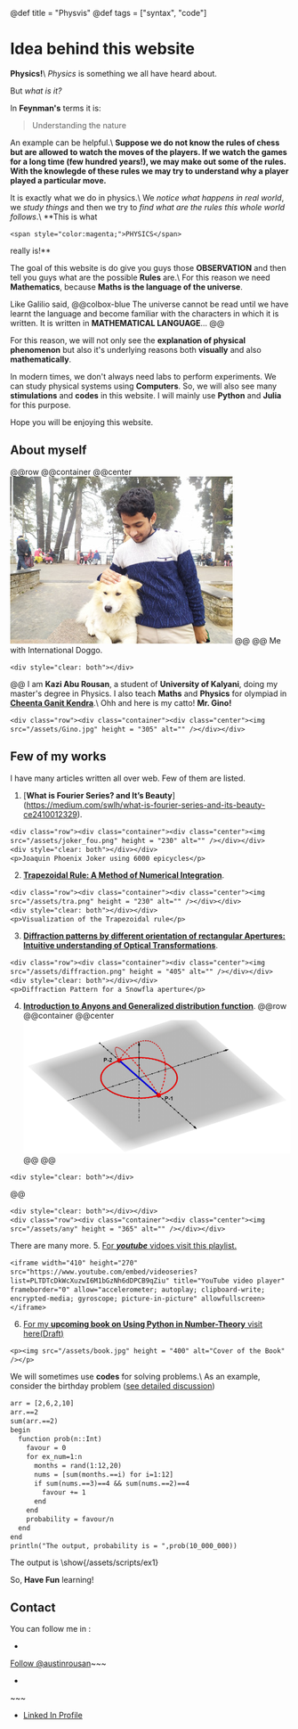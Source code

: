 @def title = "Physvis"
@def tags = ["syntax", "code"]

# Idea behind this website
<!-- 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 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 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-->
<!-- \tableofcontents -->
<!-- you can use \toc as well -->
**Physics!**\\
*Physics* is something we all have heard about.

But _what is it?_

In **Feynman's** terms it is:
> Understanding the nature

An example can be helpful.\\
**Suppose we do not know the rules of chess but are allowed to watch the moves of the players. If we watch the games for a long time (few hundred years!), we may make out some of the rules. With the knowlegde of these rules we may try to understand why a player played a particular move.**

It is exactly what we do in physics.\\
We *notice what happens in real world*, we *study things* and then we try to *find what are the rules this whole world follows*.\\
**This is what 
~~~
<span style="color:magenta;">PHYSICS</span>
~~~
 really is!**

The goal of this website is do give you guys those **OBSERVATION** and then tell you guys what are the possible **Rules** are.\\
For this reason we need **Mathematics**, because **Maths is the language of the universe**.

Like Galilio said,
@@colbox-blue
The universe cannot be read until we have learnt the language and become familiar with the characters in which it is written. It is written in **MATHEMATICAL LANGUAGE**...
@@

For this reason, we will not only see the **explanation of physical phenomenon** but also it's underlying reasons both **visually** and also **mathematically**.

In modern times, we don't always need labs to perform experiments. We can study physical systems using **Computers**. So, we will also see many **stimulations** and **codes** in this website. I will mainly use **Python** and **Julia** for this purpose.

Hope you will be enjoying this website.

## About myself
@@row
@@container
@@center ![](/assets/Austin.jpg) @@
@@
Me with International Doggo.
~~~
<div style="clear: both"></div>
~~~
@@
I am **Kazi Abu Rousan**, a student of **University of Kalyani**, doing my master's degree in Physics. I also teach
 **Maths** and **Physics** for olympiad in [**Cheenta Ganit Kendra**](https://www.cheenta.com/).\\
Ohh and here is my catto! **Mr. Gino!**
~~~
<div class="row"><div class="container"><div class="center"><img src="/assets/Gino.jpg" height = "305" alt="" /></div></div>
~~~

## Few of my works
I have many articles written all over web. Few of them are listed.

1. [**What is Fourier Series? and It’s Beauty**] (https://medium.com/swlh/what-is-fourier-series-and-its-beauty-ce2410012329).
~~~
<div class="row"><div class="container"><div class="center"><img src="/assets/joker_fou.png" height = "230" alt="" /></div></div>
<div style="clear: both"></div></div>
<p>Joaquin Phoenix Joker using 6000 epicycles</p>
~~~
2. [**Trapezoidal Rule: A Method of Numerical Integration**](https://medium.com/cantors-paradise/trapezoidal-rule-a-method-of-numerical-integration-5772838657b3).
~~~
<div class="row"><div class="container"><div class="center"><img src="/assets/tra.png" height = "230" alt="" /></div></div>
<div style="clear: both"></div></div>
<p>Visualization of the Trapezoidal rule</p>
~~~
3. [**Diffraction patterns by different orientation of rectangular Apertures: Intuitive understanding of Optical Transformations**](https://www.researchgate.net/publication/356142815_Diffraction_patterns_by_different_orientation_of_rectangular_Apertures_Intuitive_understanding_of_Optical_Transformations).
~~~
<div class="row"><div class="container"><div class="center"><img src="/assets/diffraction.png" height = "405" alt="" /></div></div>
<div style="clear: both"></div></div>
<p>Diffraction Pattern for a Snowfla aperture</p>
~~~
4. [**Introduction to Anyons and Generalized distribution function**](https://www.researchgate.net/publication/352641643_Introduction_to_Anyons_and_generalized_distribution_function).
@@row
@@container
@@center ![](/assets/anyons.png) @@
@@
~~~
<div style="clear: both"></div>
~~~
@@

~~~
<div style="clear: both"></div></div>
<div class="row"><div class="container"><div class="center"><img src="/assets/any" height = "365" alt="" /></div></div>
~~~

There are many more.
5. [For **_youtube_** vidoes visit this playlist.](https://youtube.com/playlist?list=PLTDTcDkWcXuzwI6M1bGzNh6dDPCB9qZiu)
~~~
<iframe width="410" height="270" src="https://www.youtube.com/embed/videoseries?list=PLTDTcDkWcXuzwI6M1bGzNh6dDPCB9qZiu" title="YouTube video player" frameborder="0" allow="accelerometer; autoplay; clipboard-write; encrypted-media; gyroscope; picture-in-picture" allowfullscreen></iframe>
~~~

6. [For my **upcoming book on Using Python in Number-Theory** visit here(Draft)](https://www.researchgate.net/project/Number-Theory-with-Python)
~~~
<p><img src="/assets/book.jpg" height = "400" alt="Cover of the Book" /></p>
~~~

We will sometimes use **codes** for solving problems.\\
As an example, consider the birthday problem ([see detailed discussion](https://www.cheenta.com/a-probability-birthday-with-coding/))
```julia:/assets/scripts/ex1
arr = [2,6,2,10]
arr.==2
sum(arr.==2)
begin
  function prob(n::Int)
    favour = 0
    for ex_num=1:n
      months = rand(1:12,20)
      nums = [sum(months.==i) for i=1:12]
      if sum(nums.==3)==4 && sum(nums.==2)==4
        favour += 1
      end
    end
    probability = favour/n
  end
end
println("The output, probability is = ",prob(10_000_000))
```
The output is 
\show{/assets/scripts/ex1}

So, **Have Fun** learning!

## Contact
You can follow me in :
* ~~~
<a href="https://twitter.com/austinrousan?ref_src=twsrc%5Etfw" class="twitter-follow-button" data-show-count="false">Follow @austinrousan</a><script async src="https://platform.twitter.com/widgets.js" charset="utf-8"></script>~~~
* ~~~ <script src="https://apis.google.com/js/platform.js"></script>

<div class="g-ytsubscribe" data-channelid="UCHUvCZK9fpYctDE73hbrahw" data-layout="full" data-count="hidden"></div> ~~~

* [Linked In Profile](https://in.linkedin.com/in/kazi-abu-rousan-819848198)
<!-- ```python
using PyPlot
figure(figsize=(8,6))
plot(rand(5), rand(5))
savefig(joinpath(@OUTPUT, "ex_outpath_1.svg"))
```
$\tau$ 
This section is meant as a refresher if you're new to Franklin.
Have a look at both how the website renders and the corresponding markdown (`index.md`).
Modify at will to get a feeling for how things work!

Ps: if you want to modify the header or footer or the general look of the website, adjust the files inSSSS
* `src/_css/` and
* `src/_html_parts/`.

## The base with Markdown

The [standard markdown syntax](https://github.com/adam-p/markdown-here/wiki/Markdown-Cheatsheet) can be used such as titles using `#`, lists:
S
* element with **bold**
* element with _emph_

or code-blocks `inline` or with highlighting (note the `@def hascode = true` in the source to allow [highlight.js](https://highlightjs.org/) to do its job):

```julia
abstract type Point end
struct PointR2{T<:Real} <: Point
    x::T
    y::T
end
struct PointR3{T<:Real} <: Point
    x::T
    y::T
    z::T
end
function len(p::T) where T<:Point
  sqrt(sum(getfield(p, η)^2 for η ∈ fieldnames(T)))
end
```

You can also quote stuff

> You must have chaos within you to ...

or have tables:

| English         | Mandarin   |
| --------------- | ---------- |
| winnie the pooh | 维尼熊      |

Note that you may have to do a bit of CSS-styling to get these elements to look the way you want them (the same holds for the whole page in fact).

### Symbols and html entities

If you want a dollar sign you have to escape it like so: \$, you can also use html entities like so: &rarr; or &pi; or, if you're using Juno for instance, you can use `\pi[TAB]` to insert the symbol as is: π (it will be converted to a html entity).[^1]

If you want to show a backslash, just use it like so: \ ; if you want to force a line break, use a ` \\ ` like \\ so (this is on a new line).[^blah]

If you want to show a backtick, escape it like so: \` and if you want to show a tick in inline code use double backticks like ``so ` ...``.

Footnotes are nice too:

[^1]: this is the text for the first footnote, you can style all this looking at `.fndef` elements; note that the whole footnote definition is _expected to be on the same line_.
[^blah]: and this is a longer footnote with some blah from veggie ipsum: turnip greens yarrow ricebean rutabaga endive cauliflower sea lettuce kohlrabi amaranth water spinach avocado daikon napa cabbage asparagus winter purslane kale. Celery potato scallion desert raisin horseradish spinach carrot soko.

## Basic Franklin extensions

### Divs

It is sometimes useful to have a short way to make a part of the page belong to a div so that it can be styled separately.
You can do this easily with Franklin by using `@@divname ... @@`.
For instance, you could want a blue background behind some text.

@@colbox-blue
Here we go! (this is styled in the css sheet with name "colbox-blue").
@@

Since it's just a `<div>` block, you can put this construction wherever you like and locally style your text.

### LaTeX and Maths

Essentially three things are imitated from LaTeX

1. you can introduce definitions using `\newcommand`
1. you can use hyper-references with `\eqref`, `\cite`, ...
1. you can show nice maths (via KaTeX)

The definitions can be introduced in the page or in the `config.md` (in which case they're available everywhere as opposed to just in that page).
For instance, the commands `\scal` and `\R` are defined in the config file (see `src/config.md`) and can directly be used whereas the command `\E` is defined below (and therefore only available on this page):

\newcommand{\E}[1]{\mathbb E\left[#1\right]}

Now we can write something like

$$  \varphi(\E{X}) \le \E{\varphi(X)}. \label{equation blah} $$

since we've given it the label `\label{equation blah}`, we can refer it like so: \eqref{equation blah} which can be convenient for pages that are math-heavy.

In a similar vein you can cite references that would be at the bottom of the page: \citep{noether15, bezanson17}.

**Note**: the LaTeX commands you define can also incorporate standard markdown (though not in a math environment) so for instance let's define a silly `\bolditalic` command.

\newcommand{\bolditalic}[1]{_**!#1**_} <!--_ ignore this comment, it helps atom to not get confused by the trailing underscore when highlighting the code but is not necessary.-->

<!-- and use it \bolditalic{here for example}.

Here's another quick one, a command to change the color:

\newcommand{\col}[2]{~~~<span style="color:~~~#1~~~">~~~!#2~~~</span>~~~}

This is \col{blue}{in blue} or \col{#bf37bc}{in #bf37bc}.

### A quick note on whitespaces

For most commands you will use `#k` to refer to the $k$-th argument as in LaTeX.
In order to reduce headaches, this forcibly introduces a whitespace on the left of whatever is inserted which, usually, changes nothing visible (e.g. in a math settings).
However there _may be_ situations where you do not want this to happen and you know that the insertion will not clash with anything else.
In that case, you should simply use `!#k` which will not introduce that whitespace.
It's probably easier to see this in action:

\newcommand{\pathwith}[1]{`/usr/local/bin/#1`}
\newcommand{\pathwithout}[1]{`/usr/local/bin/!#1`}

* with: \pathwith{script.jl}, there's a whitespace you don't want 🚫
* without: \pathwithout{script.jl} here there isn't ✅

### Raw HTML

You can include raw HTML by just surrounding a block with `~~~`.
Not much more to add.
This may be useful for local custom layouts like having a photo next to a text in a specific way.

~~~
<div class="row">
  <div class="container">
    <img class="left" src="/assets/rndimg.jpg">
    <p>
    Marine iguanas are truly splendid creatures. They're found on the Gálapagos islands, have skin that basically acts as a solar panel, can swim and may have the ability to adapt their body size depending on whether there's food or not.
    </p>
    <p>
    Evolution is cool.
    </p>
    <div style="clear: both"></div>      
  </div>
</div>
~~~

**Note 1**: again, entire such blocks can be made into latex-like commands via `\newcommand{\mynewblock}[1]{...}`.

**Note 2**: whatever is in a raw HTML block is *not* further processed (so you can't have LaTeX in there for instance). A partial way around this is to use `@@...` blocks which *will* be recursively parsed. The following code gives the same result as above with the small difference that there is LaTeX being processed in the inner div.

@@row
@@container
@@left ![](/assets/rndimg.jpg) @@
@@
Marine iguanas are **truly splendid** creatures. They're not found in equations like $\exp(-i\pi)+1$. But they're still quite cool.
~~~
<div style="clear: both"></div>
~~~
@@

## Pages and structure

Here are a few empty pages connecting to the menu links to show where files can go and the resulting paths. (It's probably best if you look at the source folder for this).

* [menu 1](/menu1/)
* [menu 2](/menu2/)
* [menu 3](/menu3/)

## References (not really)

* \biblabel{noether15}{Noether (1915)} **Noether**,  Körper und Systeme rationaler Funktionen, 1915.
* \biblabel{bezanson17}{Bezanson et al. (2017)} **Bezanson**, **Edelman**, **Karpinski** and **Shah**, [Julia: a fresh approach to numerical computing](https://julialang.org/research/julia-fresh-approach-BEKS.pdf), SIAM review 2017.

## Header and Footer

As you can see here at the bottom of the page, there is a footer which you may want on all pages but for instance you may want the date of last modification to be displayed.
In a fashion heavily inspired by [Hugo](https://gohugo.io), you can write things like

```html
Last modified: {{ fill fd_mtime }}.
```

(cf. `src/_html_parts/page_foot.html`) which will then replace these braces with the content of a dictionary of variables at the key `fd_mtime`.
This dictionary of variables is accessed locally by pages through `@def varname = value` and globally through the `config.md` page via the same syntax.

There's a few other such functions of the form `{{fname p₁ p₂}}` as well as support for conditional blocks. If you wander through the `src/_html_parts/` folder and its content, you should be able to see those in action. --> 
